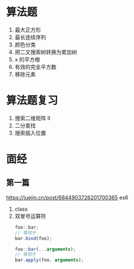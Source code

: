 # 算法题
1. 最大正方形
2. 最长连续序列
3. 颜色分类
4. 把二叉搜索树转换为累加树
5. x 的平方根
6. 有效的完全平方数
7. 移除元素

# 算法题复习
1. 搜索二维矩阵 II
2. 二分查找
3. 搜索插入位置

# 面经
## 第一篇
https://juejin.cn/post/6844903726201700365 es6
1. class
2. 双冒号运算符
    ```js
    foo::bar;
    // 等同于
    bar.bind(foo);

    foo::bar(...arguments);
    // 等同于
    bar.apply(foo, arguments);
    ``` 